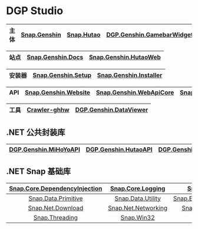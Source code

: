 # DGP Studio

|主体|[Snap.Genshin](https://github.com/DGP-Studio/Snap.Genshin)|[Snap.Hutao](https://github.com/DGP-Studio/Snap.Hutao)|[DGP.Genshin.GamebarWidget](https://github.com/DGP-Studio/DGP.Genshin.GamebarWidget)|
|-|-|-|-|

|站点|[Snap.Genshin.Docs](https://github.com/DGP-Studio/Snap.Genshin.Docs)|[Snap.Genshin.HutaoWeb](https://github.com/DGP-Studio/Snap.Genshin.HutaoWeb)|
|-|-|-|

|安装器|[Snap.Genshin.Setup](https://github.com/DGP-Studio/Snap.Genshin.Setup)|[Snap.Genshin.Installer](https://github.com/DGP-Studio/Snap.Genshin.Installer)|
|-|-|-|

|API|[Snap.Genshin.Website](https://github.com/DGP-Studio/Snap.Genshin.Website)|[Snap.Genshin.WebApiCore](https://github.com/DGP-Studio/Snap.Genshin.WebApiCore)|[Snap.Genshin.WebAPI](https://github.com/DGP-Studio/Snap.Genshin.WebAPI)|[Snap.Genshin.PatchAPI](https://github.com/DGP-Studio/Snap.Genshin.PatchAPI)|
|-|-|-|-|-|

|工具|[Crawler-ghhw](https://github.com/DGP-Studio/Crawler-ghhw)|[DGP.Genshin.DataViewer](https://github.com/DGP-Studio/DGP.Genshin.DataViewer)|
|-|-|-|

## .NET 公共封装库

|[DGP.Genshin.MiHoYoAPI](https://github.com/DGP-Studio/DGP.Genshin.MiHoYoAPI)|[DGP.Genshin.HutaoAPI](https://github.com/DGP-Studio/DGP.Genshin.HutaoAPI)|[DGP.Genshin.FPSUnlocking](https://github.com/DGP-Studio/DGP.Genshin.FPSUnlocking)|
|-|-|-|

## .NET Snap 基础库

|[Snap.Core.DependencyInjection](https://github.com/DGP-Studio/Snap.Core.DependencyInjection)|[Snap.Core.Logging](https://github.com/DGP-Studio/Snap.Core.Logging)|[Snap.Core.Mvvm](https://github.com/DGP-Studio/Snap.Core.Mvvm)|[Snap.Data.Json](https://github.com/DGP-Studio/Snap.Data.Json)|
|:-:|:-:|:-:|:-:|
|[Snap.Data.Primitive](https://github.com/DGP-Studio/Snap.Data.Primitive)|[Snap.Data.Utility](https://github.com/DGP-Studio/Snap.Data.Utility)|[Snap.Extension.Enumerable](https://github.com/DGP-Studio/Snap.Extension.Enumerable)|[Snap.Net.Afdian](https://github.com/DGP-Studio/Snap.Net.Download)|
|[Snap.Net.Download](https://github.com/DGP-Studio/Snap.Net.Download)|[Snap.Net.Networking](https://github.com/DGP-Studio/Snap.Net.Networking)|[Snap.Net.QueryString](https://github.com/DGP-Studio/Snap.Net.QueryString)|[Snap.Reflection](https://github.com/DGP-Studio/Snap.Reflection)|
|[Snap.Threading](https://github.com/DGP-Studio/Snap.Threading)|[Snap.Win32](https://github.com/DGP-Studio/Snap.Win32)|
